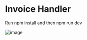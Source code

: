 # Invoice Handler

Run npm install and then npm run dev

![image](https://github.com/user-attachments/assets/267cde6d-5130-441a-b5ce-41a8eba58c3b)

